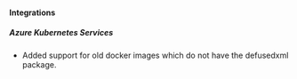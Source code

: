 
#### Integrations

##### Azure Kubernetes Services

- Added support for old docker images which do not have the defusedxml package.
